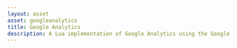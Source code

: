 ```yaml
---
layout: asset
asset: googleanalytics
title: Google Analytics
description: A Lua implementation of Google Analytics using the Google Analytics Measurement Protocol.
---
```

